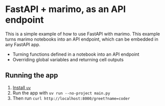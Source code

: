 # FastAPI + marimo, as an API endpoint

This is a simple example of how to use FastAPI with marimo. This example turns marimo notebooks into an API endpoint, which can be embedded in any FastAPI app.

- Turning functions defined in a notebook into an API endpoint
- Overriding global variables and returning cell outputs

## Running the app

1. [Install `uv`](https://github.com/astral-sh/uv/?tab=readme-ov-file#installation)
2. Run the app with `uv run --no-project main.py`
3. Then run `curl http://localhost:8000/greet?name=coder`

